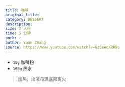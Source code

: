 ```yaml
---
title: 咖啡
original_title: 
category: DESSERT
description: 
size: 2 人份
time: 5 分钟 
pork: ✓
author: Yuan Zhang
source: https://www.youtube.com/watch?v=GzCeWoXRh9o 
---
```


* `15g` 咖啡粉
* `160g` 热水

> 加热，出液布满底部离火
